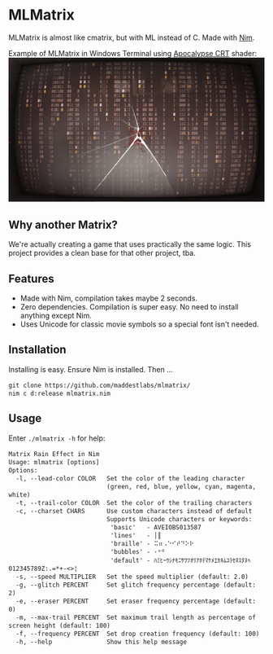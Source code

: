 # MLMatrix
MLMatrix is almost like cmatrix, but with ML instead of C. Made with [Nim](https://nim-lang.org/).

Example of MLMatrix in Windows Terminal using [Apocalypse CRT](https://github.com/maddestlabs/apocalypse-crt) shader:
[![Apocalypse CRT in Windows Terminal](https://raw.githubusercontent.com/maddestlabs/apocalypse-crt/refs/heads/main/screenshots/apocalypse-crt-mlmatrix.jpg 'Apocalypse CRT')](https://youtu.be/ajy2HMS3IYE)

## Why another Matrix?
We're actually creating a game that uses practically the same logic. This project provides a clean base for that other project, tba.

## Features
- Made with Nim, compilation takes maybe 2 seconds.
- Zero dependencies. Compilation is super easy. No need to install anything except Nim.
- Uses Unicode for classic movie symbols so a special font isn't needed.

## Installation
Installing is easy. Ensure Nim is installed. Then ...
```
git clone https://github.com/maddestlabs/mlmatrix/
nim c d:release mlmatrix.nim
```

## Usage
Enter `./mlmatrix -h` for help:
```
Matrix Rain Effect in Nim
Usage: mlmatrix [options]
Options:
  -l, --lead-color COLOR   Set the color of the leading character
                           (green, red, blue, yellow, cyan, magenta, white)
  -t, --trail-color COLOR  Set the color of the trailing characters
  -c, --charset CHARS      Use custom characters instead of default
                           Supports Unicode characters or keywords:
                            'basic'   - AVEIOBS013587
                            'lines'   - │║
                            'braille' - ⠭⠶⠠⠑⠊⠞⠙⠕⠗
                            'bubbles' - ·ᵒᴼ
                            'default' - ﾊﾐﾋｰｳｼﾅﾓﾆｻﾜﾂｵﾘｱﾎﾃﾏｹﾒｴｶｷﾑﾕﾗｾﾈｽﾀﾇﾍ012345789Z:.=*+-<>¦
  -s, --speed MULTIPLIER   Set the speed multiplier (default: 2.0)
  -g, --glitch PERCENT     Set glitch frequency percentage (default: 2)
  -e, --eraser PERCENT     Set eraser frequency percentage (default: 0)
  -m, --max-trail PERCENT  Set maximum trail length as percentage of screen height (default: 100)
  -f, --frequency PERCENT  Set drop creation frequency (default: 100)
  -h, --help               Show this help message
```
